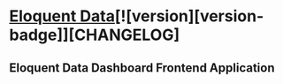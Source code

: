 # [Eloquent Data](https://eloquentdata.com)[![version][version-badge]][CHANGELOG]
## Eloquent Data Dashboard Frontend Application
